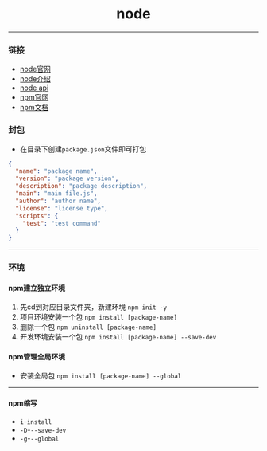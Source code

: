 <h1 style="text-align: center">node</h1>


<hr>

### 链接

- [node官网](https://nodejs.org/zh-cn)
- [node介绍](https://nodejs.org/zh-cn/learn/getting-started/introduction-to-nodejs)
- [node api](https://nodejs.org/docs/latest/api/)
- [npm官网](https://www.npmjs.com/)
- [npm文档](https://docs.npmjs.com/)

### 封包

- 在目录下创建`package.json`文件即可打包

```json
{
  "name": "package name",
  "version": "package version",
  "description": "package description",
  "main": "main file.js",
  "author": "author name",
  "license": "license type",
  "scripts": {
    "test": "test command"
  }
}
```

<hr>

### 环境

#### npm建立独立环境

1. 先cd到对应目录文件夹，新建环境
   `npm init -y`
2. 项目环境安装一个包
   `npm install [package-name]`
3. 删除一个包
   `npm uninstall [package-name]`
4. 开发环境安装一个包
   `npm install [package-name] --save-dev`

#### npm管理全局环境

- 安装全局包
  `npm install [package-name] --global`

<hr>

#### npm缩写

- `i`-`install`
- `-D`-`--save-dev`
- `-g`-`--global`